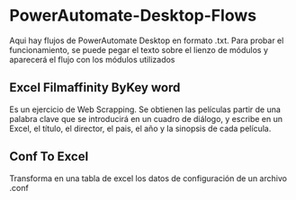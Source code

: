 # PowerAutomate-Desktop-Flows
Aqui hay flujos de PowerAutomate Desktop en formato .txt. Para probar el funcionamiento, se puede pegar el texto sobre el lienzo de módulos y aparecerá el flujo con los módulos utilizados


## Excel Filmaffinity ByKey word
Es un ejercicio de Web Scrapping.
Se obtienen las películas partir de una palabra clave que se introducirá en un cuadro de diálogo, y escribe en un Excel, el título, el director, el pais, el año y la sinopsis de cada película.

## Conf To Excel
Transforma en una tabla de excel los datos de configuración de un archivo .conf
